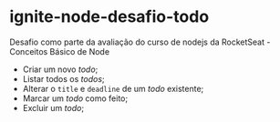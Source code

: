 # ignite-node-desafio-todo
Desafio como parte da avaliação do curso de nodejs da RocketSeat - Conceitos Básico de Node
- Criar um novo *todo*;
- Listar todos os *todos*;
- Alterar o `title` e `deadline` de um *todo* existente;
- Marcar um *todo* como feito;
- Excluir um *todo*;
